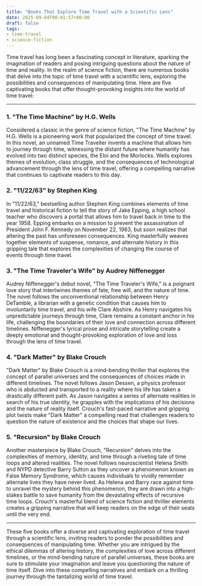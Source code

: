 ```yaml
---
title: "Books That Explore Time Travel with a Scientific Lens"
date: 2025-09-04T00:01:57+00:00
draft: false
tags: 
- time-travel
- science-fiction
---
```


Time travel has long been a fascinating concept in literature, sparking the imagination of readers and posing intriguing questions about the nature of time and reality. In the realm of science fiction, there are numerous books that delve into the topic of time travel with a scientific lens, exploring the possibilities and consequences of manipulating time. Here are five captivating books that offer thought-provoking insights into the world of time travel:

---

### 1. "The Time Machine" by H.G. Wells

Considered a classic in the genre of science fiction, "The Time Machine" by H.G. Wells is a pioneering work that popularized the concept of time travel. In this novel, an unnamed Time Traveller invents a machine that allows him to journey through time, witnessing the distant future where humanity has evolved into two distinct species, the Eloi and the Morlocks. Wells explores themes of evolution, class struggle, and the consequences of technological advancement through the lens of time travel, offering a compelling narrative that continues to captivate readers to this day.

### 2. "11/22/63" by Stephen King

In "11/22/63," bestselling author Stephen King combines elements of time travel and historical fiction to tell the story of Jake Epping, a high school teacher who discovers a portal that allows him to travel back in time to the year 1958. Epping embarks on a mission to prevent the assassination of President John F. Kennedy on November 22, 1963, but soon realizes that altering the past has unforeseen consequences. King masterfully weaves together elements of suspense, romance, and alternate history in this gripping tale that explores the complexities of changing the course of events through time travel.

### 3. "The Time Traveler's Wife" by Audrey Niffenegger

Audrey Niffenegger's debut novel, "The Time Traveler's Wife," is a poignant love story that intertwines themes of fate, free will, and the nature of time. The novel follows the unconventional relationship between Henry DeTamble, a librarian with a genetic condition that causes him to involuntarily time travel, and his wife Clare Abshire. As Henry navigates his unpredictable journeys through time, Clare remains a constant anchor in his life, challenging the boundaries of their love and connection across different timelines. Niffenegger's lyrical prose and intricate storytelling create a deeply emotional and thought-provoking exploration of love and loss through the lens of time travel.

### 4. "Dark Matter" by Blake Crouch

"Dark Matter" by Blake Crouch is a mind-bending thriller that explores the concept of parallel universes and the consequences of choices made in different timelines. The novel follows Jason Dessen, a physics professor who is abducted and transported to a reality where his life has taken a drastically different path. As Jason navigates a series of alternate realities in search of his true identity, he grapples with the implications of his decisions and the nature of reality itself. Crouch's fast-paced narrative and gripping plot twists make "Dark Matter" a compelling read that challenges readers to question the nature of existence and the choices that shape our lives.

### 5. "Recursion" by Blake Crouch

Another masterpiece by Blake Crouch, "Recursion" delves into the complexities of memory, identity, and time through a riveting tale of time loops and altered realities. The novel follows neuroscientist Helena Smith and NYPD detective Barry Sutton as they uncover a phenomenon known as False Memory Syndrome, which causes individuals to vividly remember alternate lives they have never lived. As Helena and Barry race against time to unravel the mystery behind this phenomenon, they are drawn into a high-stakes battle to save humanity from the devastating effects of recursive time loops. Crouch's masterful blend of science fiction and thriller elements creates a gripping narrative that will keep readers on the edge of their seats until the very end.

---

These five books offer a diverse and captivating exploration of time travel through a scientific lens, inviting readers to ponder the possibilities and consequences of manipulating time. Whether you are intrigued by the ethical dilemmas of altering history, the complexities of love across different timelines, or the mind-bending nature of parallel universes, these books are sure to stimulate your imagination and leave you questioning the nature of time itself. Dive into these compelling narratives and embark on a thrilling journey through the tantalizing world of time travel.